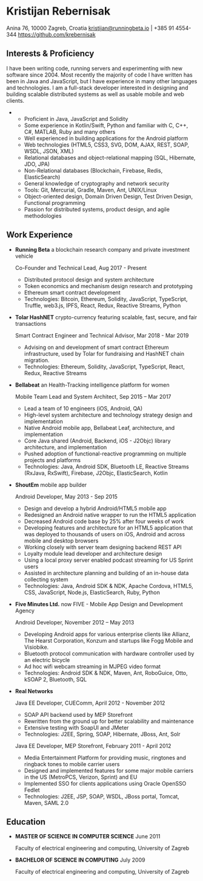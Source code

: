 Kristijan Rebernisak
====================

Anina 76, 10000 Zagreb, Croatia
kristijan@runningbeta.io | +385 91 4554-344
<https://github.com/krebernisak>

Interests & Proficiency
-----------------------

I have been writing code, running servers and experimenting with new software since 2004. Most recently the majority of code I have written has been in Java and JavaScript, but I have experience in many other languages and technologies. I am a full-stack developer interested in designing and building scalable distributed systems as well as usable mobile and web clients.

* 
    - Proficient in Java, JavaScript and Solidity
    - Some experience in Kotlin/Swift, Python and familiar with C, C++, C#, MATLAB, Ruby and many others
    - Well experienced in building applications for the Android platform
    - Web technologies (HTML5, CSS3, SVG, DOM, AJAX, REST, SOAP, WSDL, JSON, XML)
    - Relational databases and object-relational mapping (SQL, Hibernate, JDO, JPA)
    - Non-Relational databases (Blockchain, Firebase, Redis, ElasticSearch)
    - General knowledge of cryptography and network security
    - Tools: Git, Mercurial, Gradle, Maven, Ant, UNIX/Linux
    - Object-oriented design, Domain Driven Design, Test Driven Design, Functional programming
    - Passion for distributed systems, product design, and agile methodologies

Work Experience
---------------

*   **Running Beta** a blockchain research company and private investment vehicle

    Co-Founder and Technical Lead, Aug 2017 - Present

    - Distributed protocol design and system architecture
    - Token economics and mechanism design research and prototyping
    - Ethereum smart contract development
    - Technologies: Bitcoin, Ethereum, Solidity, JavaScript, TypeScript, Truffle, web3.js, IPFS, React, Redux, Reactive Streams, Python

*   **Tolar HashNET** crypto-currency featuring scalable, fast, secure, and fair transactions

    Smart Contract Engineer and Technical Advisor, Mar 2018 - Mar 2019

    - Advising on and development of smart contract Ethereum infrastructure, used by Tolar for fundraising and HashNET chain migration.
    - Technologies: Ethereum, Solidity, JavaScript, TypeScript, React, Redux, Reactive Streams

*   **Bellabeat** an Health-Tracking intelligence platform for women

    Mobile Team Lead and System Architect, Sep 2015 – Mar 2017

    - Lead a team of 10 engineers (iOS, Android, QA)
    - High-level system architecture and technology strategy design and implementation
    - Native Android mobile app, Bellabeat Leaf, architecture, and implementation
    - Core Java shared (Android, Backend, iOS - J2Objc) library architecture, and implementation
    - Pushed adoption of functional-reactive programming on multiple projects and platforms
    - Technologies: Java, Android SDK, Bluetooth LE, Reactive Streams (RxJava, RxSwift), Firebase, J2Objc, ElasticSearch, Kotlin

*   **ShoutEm** mobile app builder

    Android Developer, May 2013 - Sep 2015

    - Design and develop a hybrid Android/HTML5 mobile app
    - Redesigned an Android native wrapper to run the HTML5 application
    - Decreased Android code base by 25% after four weeks of work
    - Developing features and architecture for an HTML5 application that was deployed to thousands of users on iOS, Android and across mobile and desktop browsers
    - Working closely with server team designing backend REST API
    - Loyalty module lead developer and architecture design
    - Using a local proxy server enabled podcast streaming for US Sprint users
    - Assisted in architecture planning and building of an in-house data collecting system
    - Technologies: Java, Android SDK & NDK, Apache Cordova, HTML5, CSS, JavaScript, Node.js, ElasticSearch, Ruby, Python

*   **Five Minutes Ltd.** now FIVE - Mobile App Design and Development Agency

    Android Developer, November 2012 – May 2013

    - Developing Android apps for various enterprise clients like Allianz, The Hearst Corporation, Konzum and startups like Fogg Mobile and Visiobike.
    - Bluetooth protocol communication with hardware controller used by an electric bicycle
    - Ad hoc wifi webcam streaming in MJPEG video format
    - Technologies: Android SDK & NDK, Maven, Ant, RoboGuice, Otto, kSOAP 2, Bluetooth, SQL

*   **Real Networks**

    Java EE Developer, CUEComm, April 2012 - November 2012

    - SOAP API backend used by MEP Storefront
    - Rewritten from the ground up for better scalability and maintenance
    - Extensive testing with SoapUI and JMeter
    - Technologies: J2EE, Spring, SOAP, Hibernate, JBoss, Ant, Solr

    Java EE Developer, MEP Storefront, February 2011 - April 2012

    - Media Entertainment Platform for providing music, ringtones and ringback tones to mobile carrier users
    - Designed and implemented features for some major mobile carriers in the US (MetroPCS, Verizon, Sprint) and EU
    - Implemented SSO for clients applications using Oracle OpenSSO Fedlet
    - Technologies: J2EE, JSP, SOAP, WSDL, JBoss portal, Tomcat, Maven, SAML 2.0

Education
---------

*   **MASTER OF SCIENCE IN COMPUTER SCIENCE** June 2011

    Faculty of electrical engineering and computing, University of Zagreb

*   **BACHELOR OF SCIENCE IN COMPUTING** July 2009

    Faculty of electrical engineering and computing, University of Zagreb
